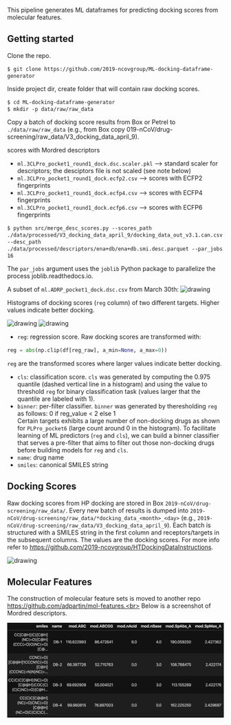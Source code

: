 This pipeline generates ML dataframes for predicting docking scores from molecular features.

## Getting started
Clone the repo.
```shell
$ git clone https://github.com/2019-ncovgroup/ML-docking-dataframe-generator
```

Inside project dir, create folder that will contain raw docking scores.
```shell
$ cd ML-docking-dataframe-generator
$ mkdir -p data/raw/raw_data
```

Copy a batch of docking score results from Box or Petrel to `./data/raw/raw_data` (e.g., from Box copy 019-nCoV/drug-screening/raw_data/V3_docking_data_april_9).
<!-- Run script to canoncalize the SMILES. This will dump the original scores with the `smiles` column canonicalized into `./data/processed/V3_docking_data_april_9`.
<!-- ```shell
$ python canon_smiles.py --datapath data/raw/raw_data/V3_docking_data_april_9/docking_data_out_v3.1.csv
```

## Genearte ML dataframes
The main script `./src/main_gen_dfs.py` loads docking scores from `./data/processed/V3_docking_data_april_9/docking_data_out_v3.1.can.parquet`, canonicalizes the `smiles` column, and merges `smiles`. The script then parses the merged dataset to generate an ML dataframe for every receptor/target (columns in the docking results file starting from [1:]).
<!-- and every feature type (available in features dataset).<br>

The resulting ML data files follow the same naming convention: `ml.<target_name>.<feature_type>.csv`.
For example, assume a target `3CLPro_pocket1_dock`. The script will dump the following files:
- `ml.3CLPro_pocket1_round1_dock.dsc.csv` --> scores with Mordred descriptors
- `ml.3CLPro_pocket1_round1_dock.dsc.scaler.pkl` --> standard scaler for descriptors; the desciptors file is not scaled (see note below)
- `ml.3CLPro_pocket1_round1_dock.ecfp2.csv` --> scores with ECFP2 fingerprints
- `ml.3CLPro_pocket1_round1_dock.ecfp4.csv` --> scores with ECFP4 fingerprints
- `ml.3CLPro_pocket1_round1_dock.ecfp6.csv` --> scores with ECFP6 fingerprints

```
$ python src/merge_desc_scores.py --scores_path ./data/processed/V3_docking_data_april_9/docking_data_out_v3.1.can.csv --desc_path ./data/processed/descriptors/ena+db/ena+db.smi.desc.parquet --par_jobs 16
```
The `par_jobs` argument uses the `joblib` Python package to parallelize the process joblib.readthedocs.io.

A subset of `ml.ADRP_pocket1_dock.dsc.csv` from March 30th:
<img src="figs/ML-df-example.png" alt="drawing" height="200"/>

Histograms of docking scores (`reg` column) of two different targets. Higher values indicate better docking.

<img src="figs/dock.score.bin.ml.ADRP_pocket1_dock.png" alt="drawing" width="400"/> <img src="figs/dock.score.bin.ml.PLPro_pocket6_dock.png" alt="drawing" width="400"/>

- `reg`: regression score. Raw docking scores are transformed with:
```python
reg = abs(np.clip(df[reg_raw], a_min=None, a_max=0))
```
`reg` are the transformed scores where larger values indicate better docking.
- `cls`: classification score. `cls` was generated by computing the 0.975 quantile (dashed vertical line in a histogram) and using the value to threshold `reg` for binary classification task (values larger that the quantile are labeled with 1).
- `binner`: per-filter classifier. `binner` was generated by theresholding `reg` as follows: 0 if reg_value < 2 else 1 <br>
Certain targets exhibits a large number of non-docking drugs as shown for `PLPro_pocket6` (large count around 0 in the histogram). To facilitate learning of ML predictors (`reg` and `cls`), we can build a binner classifier that serves a pre-filter that aims to filter out those non-docking drugs before building models for `reg` and `cls`.
- `name`: drug name
- `smiles`: canonical SMILES string

## Docking Scores
Raw docking scores from HP docking are stored in Box `2019-nCoV/drug-screening/raw_data/`. Every new batch of results is dumped into `2019-nCoV/drug-screening/raw_data/*docking_data_<month>_<day>` (e.g., `2019-nCoV/drug-screening/raw_data/V3_docking_data_april_9`).
Each batch is structured with a SMILES string in the first column and receptors/targets in the subsequent columns. The values are the docking scores. For more info refer to https://github.com/2019-ncovgroup/HTDockingDataInstructions.

<img src="figs/docking-results-example.png" alt="drawing" height="200"/>

## Molecular Features
The construction of molecular feature sets is moved to another repo https://github.com/adpartin/mol-features.<br>
Below is a screenshot of Mordred descriptors. 

<!-- The original Mordred descriptors are stored in Box `2019-nCoV/drug-screening/ena+db.desc.gz`. This file requires some pre-processing (duplicates, bad rows, NaNs, casting). This needs to be done only once. The clean version of the features (Enamine + DrugBank; 300K SMILES) can be found in Box `2019-nCoV/drug-screening/features/ena+db/ena+db.features.parquet`. If you need to generate the descriptors from the original file, follow the steps below. -->

<!-- - Clean and canonicalize smiles `ena+db.smi`. Use `src/ena+db/clean_smiles.py` (updated file is in `2019-nCoV/drug_screening/features/ena+db/ena+db.smi.can.csv`)
- Clean descriptors `ena+db.desc`. Use `src/ena+db/clean_desc.py` (updated file is in `2019-nCoV/drug_screening/features/ena+db/ena+db.desc.parquet`)
- Merge smiles with descriptors and generate fingerprints from smiles (ECFP2, ECFP4, ECFP6). Use `src/ena+db/gen_fea_df.py` (updated file is in `2019-nCoV/drug_screening/features/ena+db/ena+db.features.parquet`) -->

<img src="figs/smi-desc-df.png" alt="drawing" height="220"/>
